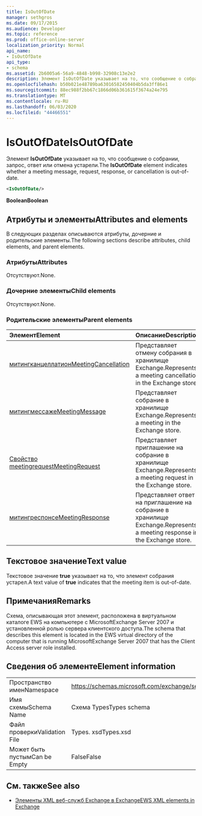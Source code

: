 ```yaml
---
title: IsOutOfDate
manager: sethgros
ms.date: 09/17/2015
ms.audience: Developer
ms.topic: reference
ms.prod: office-online-server
localization_priority: Normal
api_name:
- IsOutOfDate
api_type:
- schema
ms.assetid: 2b6005a6-56a9-4848-b998-32908c13e2e2
description: Элемент IsOutOfDate указывает на то, что сообщение о собрании, запрос, ответ или отмена устарели.
ms.openlocfilehash: b50b021e48789ba63016582450404b5da3ff86e1
ms.sourcegitcommit: 88ec988f2bb67c1866d06b361615f3674a24e795
ms.translationtype: MT
ms.contentlocale: ru-RU
ms.lasthandoff: 06/03/2020
ms.locfileid: "44466551"
---
```

# <a name="isoutofdate"></a><span data-ttu-id="081c1-103">IsOutOfDate</span><span class="sxs-lookup"><span data-stu-id="081c1-103">IsOutOfDate</span></span>

<span data-ttu-id="081c1-104">Элемент **IsOutOfDate** указывает на то, что сообщение о собрании, запрос, ответ или отмена устарели.</span><span class="sxs-lookup"><span data-stu-id="081c1-104">The **IsOutOfDate** element indicates whether a meeting message, request, response, or cancellation is out-of-date.</span></span> 
  
```xml
<IsOutOfDate/>
```

 <span data-ttu-id="081c1-105">**Boolean**</span><span class="sxs-lookup"><span data-stu-id="081c1-105">**Boolean**</span></span>
## <a name="attributes-and-elements"></a><span data-ttu-id="081c1-106">Атрибуты и элементы</span><span class="sxs-lookup"><span data-stu-id="081c1-106">Attributes and elements</span></span>

<span data-ttu-id="081c1-107">В следующих разделах описываются атрибуты, дочерние и родительские элементы.</span><span class="sxs-lookup"><span data-stu-id="081c1-107">The following sections describe attributes, child elements, and parent elements.</span></span>
  
### <a name="attributes"></a><span data-ttu-id="081c1-108">Атрибуты</span><span class="sxs-lookup"><span data-stu-id="081c1-108">Attributes</span></span>

<span data-ttu-id="081c1-109">Отсутствуют.</span><span class="sxs-lookup"><span data-stu-id="081c1-109">None.</span></span>
  
### <a name="child-elements"></a><span data-ttu-id="081c1-110">Дочерние элементы</span><span class="sxs-lookup"><span data-stu-id="081c1-110">Child elements</span></span>

<span data-ttu-id="081c1-111">Отсутствуют.</span><span class="sxs-lookup"><span data-stu-id="081c1-111">None.</span></span>
  
### <a name="parent-elements"></a><span data-ttu-id="081c1-112">Родительские элементы</span><span class="sxs-lookup"><span data-stu-id="081c1-112">Parent elements</span></span>

|<span data-ttu-id="081c1-113">**Элемент**</span><span class="sxs-lookup"><span data-stu-id="081c1-113">**Element**</span></span>|<span data-ttu-id="081c1-114">**Описание**</span><span class="sxs-lookup"><span data-stu-id="081c1-114">**Description**</span></span>|
|:-----|:-----|
|[<span data-ttu-id="081c1-115">митингканцеллатион</span><span class="sxs-lookup"><span data-stu-id="081c1-115">MeetingCancellation</span></span>](meetingcancellation.md) <br/> |<span data-ttu-id="081c1-116">Представляет отмену собрания в хранилище Exchange.</span><span class="sxs-lookup"><span data-stu-id="081c1-116">Represents a meeting cancellation in the Exchange store.</span></span>  <br/> |
|[<span data-ttu-id="081c1-117">митингмессаже</span><span class="sxs-lookup"><span data-stu-id="081c1-117">MeetingMessage</span></span>](meetingmessage.md) <br/> |<span data-ttu-id="081c1-118">Представляет собрание в хранилище Exchange.</span><span class="sxs-lookup"><span data-stu-id="081c1-118">Represents a meeting in the Exchange store.</span></span>  <br/> |
|[<span data-ttu-id="081c1-119">Свойство meetingrequest</span><span class="sxs-lookup"><span data-stu-id="081c1-119">MeetingRequest</span></span>](meetingrequest.md) <br/> |<span data-ttu-id="081c1-120">Представляет приглашение на собрание в хранилище Exchange.</span><span class="sxs-lookup"><span data-stu-id="081c1-120">Represents a meeting request in the Exchange store.</span></span>  <br/> |
|[<span data-ttu-id="081c1-121">митингреспонсе</span><span class="sxs-lookup"><span data-stu-id="081c1-121">MeetingResponse</span></span>](meetingresponse.md) <br/> |<span data-ttu-id="081c1-122">Представляет ответ на приглашение на собрание в хранилище Exchange.</span><span class="sxs-lookup"><span data-stu-id="081c1-122">Represents a meeting response in the Exchange store.</span></span>  <br/> |
   
## <a name="text-value"></a><span data-ttu-id="081c1-123">Текстовое значение</span><span class="sxs-lookup"><span data-stu-id="081c1-123">Text value</span></span>

<span data-ttu-id="081c1-124">Текстовое значение **true** указывает на то, что элемент собрания устарел.</span><span class="sxs-lookup"><span data-stu-id="081c1-124">A text value of **true** indicates that the meeting item is out-of-date.</span></span> 
  
## <a name="remarks"></a><span data-ttu-id="081c1-125">Примечания</span><span class="sxs-lookup"><span data-stu-id="081c1-125">Remarks</span></span>

<span data-ttu-id="081c1-126">Схема, описывающая этот элемент, расположена в виртуальном каталоге EWS на компьютере с MicrosoftExchange Server 2007 и установленной ролью сервера клиентского доступа.</span><span class="sxs-lookup"><span data-stu-id="081c1-126">The schema that describes this element is located in the EWS virtual directory of the computer that is running MicrosoftExchange Server 2007 that has the Client Access server role installed.</span></span>
  
## <a name="element-information"></a><span data-ttu-id="081c1-127">Сведения об элементе</span><span class="sxs-lookup"><span data-stu-id="081c1-127">Element information</span></span>

|||
|:-----|:-----|
|<span data-ttu-id="081c1-128">Пространство имен</span><span class="sxs-lookup"><span data-stu-id="081c1-128">Namespace</span></span>  <br/> |https://schemas.microsoft.com/exchange/services/2006/types  <br/> |
|<span data-ttu-id="081c1-129">Имя схемы</span><span class="sxs-lookup"><span data-stu-id="081c1-129">Schema Name</span></span>  <br/> |<span data-ttu-id="081c1-130">Схема Types</span><span class="sxs-lookup"><span data-stu-id="081c1-130">Types schema</span></span>  <br/> |
|<span data-ttu-id="081c1-131">Файл проверки</span><span class="sxs-lookup"><span data-stu-id="081c1-131">Validation File</span></span>  <br/> |<span data-ttu-id="081c1-132">Types. xsd</span><span class="sxs-lookup"><span data-stu-id="081c1-132">Types.xsd</span></span>  <br/> |
|<span data-ttu-id="081c1-133">Может быть пустым</span><span class="sxs-lookup"><span data-stu-id="081c1-133">Can be Empty</span></span>  <br/> |<span data-ttu-id="081c1-134">False</span><span class="sxs-lookup"><span data-stu-id="081c1-134">False</span></span>  <br/> |
   
## <a name="see-also"></a><span data-ttu-id="081c1-135">См. также</span><span class="sxs-lookup"><span data-stu-id="081c1-135">See also</span></span>



- [<span data-ttu-id="081c1-136">Элементы XML веб-служб Exchange в Exchange</span><span class="sxs-lookup"><span data-stu-id="081c1-136">EWS XML elements in Exchange</span></span>](ews-xml-elements-in-exchange.md)

